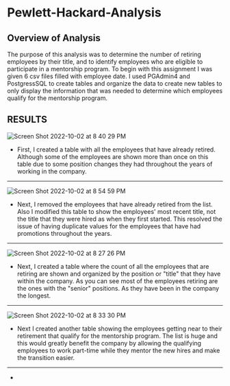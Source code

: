 # Pewlett-Hackard-Analysis

## Overview of Analysis
The purpose of this analysis was to determine the number of retiring employees by their title, 
and to identify employees who are eligible to participate in a mentorship program.
To begin with this assignment I was given 6 csv files filled with employee date. 
I used PGAdmin4 and PostgressSQL to create tables and organize the data to create new tables to only display the information that was needed to determine which employees qualify for the mentorship program.


## RESULTS



![Screen Shot 2022-10-02 at 8 40 29 PM](https://user-images.githubusercontent.com/110702997/193487451-08718a37-dd63-4e0f-96d9-42cd6ec452a3.png)


- First, I created a table with all the employees that have already retired. Although some of the employees are shown more than once on this table due to some position changes they had throughout the years of working in the company.
______________________________________________________________________________________________________________________________________________________________________

![Screen Shot 2022-10-02 at 8 54 59 PM](https://user-images.githubusercontent.com/110702997/193488394-8779189b-8fa2-4c34-ab00-9a6363e125cd.png)

- Next, I removed the employees that have already retired from the list. Also I modified this table to show the employees' most recent title, not the title that they were hired as when they first started. This resolved the issue of having duplicate values for the employees that have had promotions throughout the years.





_______________________________________________________________________________________________________________________________________________________________________

![Screen Shot 2022-10-02 at 8 27 26 PM](https://user-images.githubusercontent.com/110702997/193486515-4b4a9b34-67fa-4abc-8ed8-75f9977560b9.png)

- Next, I created a table where the count of all the employees that are retiring are shown and organized by the position or "title" that they have within the company. As you can see most of the employees retiring are the ones with the "senior" positions. As they have been in the company the longest.

_______________________________________________________________________________________________________________________________________________________________________
![Screen Shot 2022-10-02 at 8 33 30 PM](https://user-images.githubusercontent.com/110702997/193486993-c040d670-1b42-4e1c-b5c1-43c3b6766ad7.png)

- Next I created another table showing the employees getting near to their retirement that qualify for the mentorship program. The list is huge and this would greatly benefit the company by allowing the qualifying employees to work part-time while they mentor the new hires and make the transition easier.
_______________________________________________________________________________________________________________________________________________________________________

-
